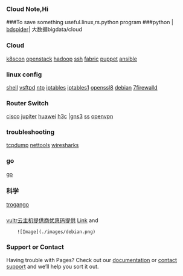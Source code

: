 ### Cloud Note,Hi

###To save something useful.linux,rs.python program 
###python
| [bdspider](bdspider.py)|
大数据bigdata/cloud
### Cloud 


[k8scon](conjure-up.html)
[openstack](openstack.html)
[hadoop](hadoop.html)
[ssh](ssh.html)
[fabric](fabric.html)
[puppet](puppet.html)
[ansible](ansible.html)

### linux config

[shell](linux/shell.html)
[vsftpd](linux/yum.html)
[ntp](linux/ntp.html)
[iptables](linux/iptables.html)
[iptables1](linux/iptables1.html)
[openssl8](linux/opensslssh.html)
[debian](linux/debian1.html)
[7firewalld](linux/firewalld.html)

### Router Switch

[cisco](net/cisco1.html)
[jupiter](net/jupiter.html)
[huawei](net/huawei.html)
[h3c](net/h3c1.html)
|[gns3](net/gns.html)
[ss](ss.html)
[openvpn](openvpn.html)

### troubleshooting

[tcpdump](linux/tcpdump.html)
[nettools](linux/nettools.html)
[wiresharks](linux/wiresharks.html)
### go
[go](linux/go.html)

### 科学
[trogango](linux/trogango.html)

### 
[vultr云主机提供商优惠码提供](https://www.vultr.com/?ref=9064803-8H)
[Link](url) and 

```
    ![Image](./images/debian.png)
```


### Support or Contact

Having trouble with Pages? Check out our [documentation](https://help.github.com/categories/github-pages-basics/) or [contact support](https://github.com/contact) and we’ll help you sort it out.
